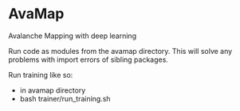 # AvaMap
Avalanche Mapping with deep learning

Run code as modules from the avamap directory. This will solve any problems with import errors of sibling packages.

Run training like so:
* in avamap directory
* bash trainer/run_training.sh

